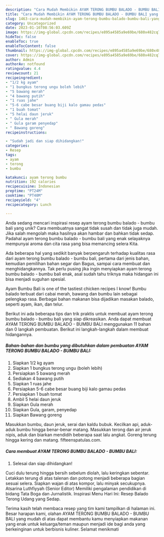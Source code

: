 ```yaml
---
description: "Cara Mudah Membikin AYAM TERONG BUMBU BALADO - BUMBU BALI yang Mantap"
title: "Cara Mudah Membikin AYAM TERONG BUMBU BALADO - BUMBU BALI yang Mantap"
slug: 1463-cara-mudah-membikin-ayam-terong-bumbu-balado-bumbu-bali-yang-mantap
category: Uncategorized
date: 2023-01-16T08:56:03.609Z
image: https://img-global.cpcdn.com/recipes/e895a4585a9e69be/680x482cq70/ayam-terong-bumbu-balado-bumbu-bali-foto-resep-utama.jpg
hideToc: false
enableToc: true
enableTocContent: false
thumbnail: https://img-global.cpcdn.com/recipes/e895a4585a9e69be/680x482cq70/ayam-terong-bumbu-balado-bumbu-bali-foto-resep-utama.jpg
cover: https://img-global.cpcdn.com/recipes/e895a4585a9e69be/680x482cq70/ayam-terong-bumbu-balado-bumbu-bali-foto-resep-utama.jpg
author: Admin
authorAv: notfound
ratingvalue: 4.4
reviewcount: 21
recipeingredient:
- "1/2 kg ayam"
- "1 bungkus terong ungu boleh lebih"
- "5 bawang merah"
- "4 bawang putih"
- "1 ruas jahe"
- "5-6 cabe besar buang biji kalo gamau pedas"
- "1 buah tomat"
- "5 helai daun jeruk"
- " Gula merah"
- " Gula garam penyedap"
- " Bawang goreng"
recipeinstructions:

- "Sudah jadi dan siap dihidangkan!"
categories:
- Resep
tags:
- ayam
- terong
- bumbu

katakunci: ayam terong bumbu 
nutrition: 192 calories
recipecuisine: Indonesian
preptime: "PT24M"
cooktime: "PT40M"
recipeyield: "4"
recipecategory: Lunch

---
```





Anda sedang mencari inspirasi resep ayam terong bumbu balado - bumbu bali yang unik? Cara membuatnya sangat tidak susah dan tidak juga mudah. Jika salah mengolah maka hasilnya akan hambar dan bahkan tidak sedap. Padahal ayam terong bumbu balado - bumbu bali yang enak selayaknya mempunyai aroma dan cita rasa yang bisa memancing selera Kita.





Ada beberapa hal yang sedikit banyak berpengaruh terhadap kualitas rasa dari ayam terong bumbu balado - bumbu bali, pertama dari jenis bahan, kemudian pemilihan bahan segar dan Bagus, sampai cara membuat dan menghidangkannya. Tak perlu pusing jika ingin menyiapkan ayam terong bumbu balado - bumbu bali enak,      asal sudah tahu triknya maka hidangan ini bisa menjadi suguhan spesial.














Ayam Bumbu Bali is one of the tastiest chicken recipes I know! Bumbu balado terbuat dari cabai merah, bawang dan bumbu lain sebagai pelengkap rasa. Berbagai bahan makanan bisa dijadikan masakan balado, seperti ayam, ikan, dan telur.






Berikut ini ada beberapa tips dan trik praktis untuk membuat ayam terong bumbu balado - bumbu bali yang siap dikreasikan. Anda dapat membuat AYAM TERONG BUMBU BALADO - BUMBU BALI menggunakan 11 bahan dan 0 langkah pembuatan. Berikut ini langkah-langkah dalam membuat hidangannya.

<!--inarticleads1-->

##### Bahan-bahan dan bumbu yang dibutuhkan dalam pembuatan AYAM TERONG BUMBU BALADO - BUMBU BALI:

1. Siapkan 1/2 kg ayam
1. Siapkan 1 bungkus terong ungu (boleh lebih)
1. Persiapkan 5 bawang merah
1. Sediakan 4 bawang putih
1. Siapkan 1 ruas jahe
1. Persiapkan 5-6 cabe besar buang biji kalo gamau pedas
1. Persiapkan 1 buah tomat
1. Ambil 5 helai daun jeruk
1. Siapkan  Gula merah
1. Siapkan  Gula, garam, penyedap
1. Siapkan  Bawang goreng


Masukkan bumbu, daun jeruk, serai dan kaldu bubuk. Kecilkan api, aduk-aduk bumbu hingga benar-benar matang. Masukkan terong dan air jeruk nipis, aduk dan biarkan mendidih beberapa saat lalu angkat. Goreng terung hingga kering dan matang. fifteenspatulas.com. 

<!--inarticleads2-->

##### Cara membuat AYAM TERONG BUMBU BALADO - BUMBU BALI:


1. Selesai dan siap dihidangkan!

Cuci dulu terung hingga bersih sebelum diolah, lalu keringkan sebentar. Letakkan terung di atas talenan dan potong menjadi beberapa bagian sesuai selera. Siapkan wajan di atas kompor, lalu minyak secukupnya. Atsarina Luthfiyyah (Senior Editor) Memiliki pengalaman pendidikan di bidang Tata Boga dan Jurnalistik. Inspirasi Menu Hari Ini: Resep Balado Terong Udang yang Sedap. 

Terima kasih telah membaca resep yang tim kami tampilkan di halaman ini. Besar harapan kami, olahan AYAM TERONG BUMBU BALADO - BUMBU BALI yang mudah di atas dapat membantu kamu menyiapkan makanan yang enak untuk keluarga/teman maupun menjadi ide bagi anda yang berkeinginan untuk berbisnis kuliner. Selamat menikmati
